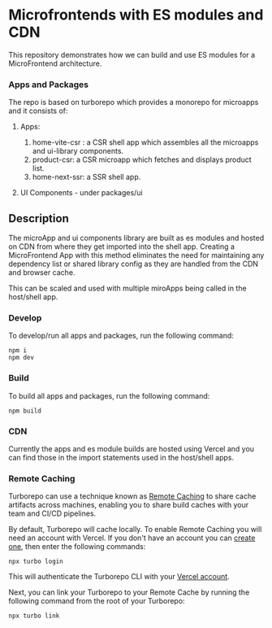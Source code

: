 # Microfrontends with ES modules and CDN

This repository demonstrates how we can build and use ES modules for a MicroFrontend architecture.

### Apps and Packages

The repo is based on turborepo which provides a monorepo for microapps and it consists of: 

1. Apps:
     1. home-vite-csr : a CSR shell app which assembles all the microapps and ui-library components.
     2. product-csr: a CSR microapp which fetches and displays product list.
     3. home-next-ssr: a SSR shell app.
  
2. UI Components - under packages/ui


## Description

The microApp and ui components library are built as es modules and hosted on CDN from where they get imported into the shell app. 
Creating a MicroFrontend App with this method eliminates the need for maintaining any dependency list or shared library config as they are handled from the CDN and browser cache.

This can be scaled and used with multiple miroApps being called in the host/shell app.

### Develop

To develop/run all apps and packages, run the following command:

```
npm i
npm dev
```

### Build

To build all apps and packages, run the following command:

```
npm build
```

### CDN

Currently the apps and es module builds are hosted using Vercel and you can find those in the import statements used in the host/shell apps.

### Remote Caching

Turborepo can use a technique known as [Remote Caching](https://turbo.build/repo/docs/core-concepts/remote-caching) to share cache artifacts across machines, enabling you to share build caches with your team and CI/CD pipelines.

By default, Turborepo will cache locally. To enable Remote Caching you will need an account with Vercel. If you don't have an account you can [create one](https://vercel.com/signup), then enter the following commands:

```
npx turbo login
```

This will authenticate the Turborepo CLI with your [Vercel account](https://vercel.com/docs/concepts/personal-accounts/overview).

Next, you can link your Turborepo to your Remote Cache by running the following command from the root of your Turborepo:

```
npx turbo link
```

